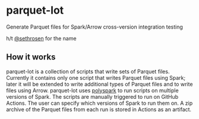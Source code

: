 # parquet-lot
Generate Parquet files for Spark/Arrow cross-version integration testing

h/t [@sethrosen](https://twitter.com/sethrosen/status/1354612746990604295) for the name

## How it works
parquet-lot is a collection of scripts that write sets of Parquet files. Currently it contains only one script that writes Parquet files using Spark; later it will be extended to write additional types of Parquet files and to write files using Arrow. parquet-lot uses [polyspark](https://github.com/ursa-labs/polyspark) to run scripts on multiple versions of Spark. The scripts are manually triggered to run on GitHub Actions. The user can specify which versions of Spark to run them on. A zip archive of the Parquet files from each run is stored in Actions as an artifact.
